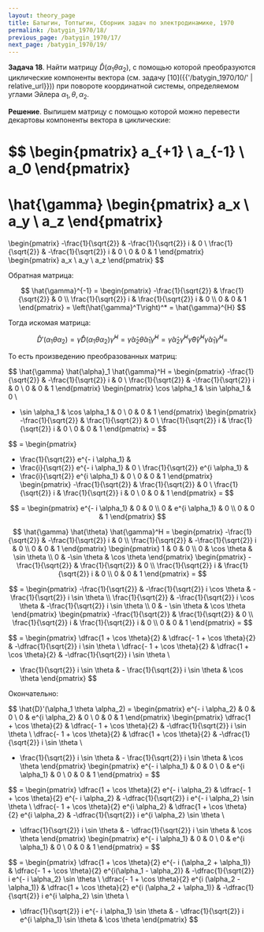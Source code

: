 ```yaml
---
layout: theory_page
title: Батыгин, Топтыгин, Сборник задач по электродинамике, 1970
permalink: /batygin_1970/18/
previous_page: /batygin_1970/17/
next_page: /batygin_1970/19/
---
```


**Задача 18**. Найти матрицу $\hat{D}(\alpha_1\theta\alpha_2)$, с помощью которой преобразуются циклические компоненты вектора (см. задачу [10]({{'/batygin_1970/10/' | relative_url}})) при повороте координатной системы, определяемом углами Эйлера $\alpha_1, \theta, \alpha_2$.

**Решение**. Выпишем матрицу с помощью которой можно перевести декартовы компоненты вектора в циклические:

$$
\begin{pmatrix}
a_{+1} \\
a_{-1} \\
a_0
\end{pmatrix}
= 
\hat{\gamma}
\begin{pmatrix}
a_x \\
a_y \\
a_z
\end{pmatrix}
= 
\begin{pmatrix}
-\frac{1}{\sqrt{2}} & -\frac{1}{\sqrt{2}} i & 0 \\
\frac{1}{\sqrt{2}} & -\frac{1}{\sqrt{2}} i & 0  \\
0 & 0 & 1
\end{pmatrix}
\begin{pmatrix}
a_x \\
a_y \\
a_z
\end{pmatrix}
$$

Обратная матрица:

$$
\hat{\gamma}^{-1} = \begin{pmatrix}
-\frac{1}{\sqrt{2}} & \frac{1}{\sqrt{2}} & 0 \\
\frac{1}{\sqrt{2}} i & \frac{1}{\sqrt{2}} i & 0  \\
0 & 0 & 1
\end{pmatrix} = \left(\hat{\gamma}^T\right)^* = \hat{\gamma}^{H}
$$

Тогда искомая матрица:

$$
\hat{D}'(\alpha_1 \theta \alpha_2) = \hat{\gamma} 
\hat{D}(\alpha_1 \theta \alpha_2) \hat{\gamma}^H = 
\hat{\gamma} 
\hat{\alpha}_2 \hat{\theta} \hat{\alpha}_1 \hat{\gamma}^H = 
\hat{\gamma} 
\hat{\alpha}_2 \hat{\gamma}^H \hat{\gamma} \hat{\theta} \hat{\gamma}^H \hat{\gamma} \hat{\alpha}_1 \hat{\gamma}^H = 
$$

То есть произведению преобразованных матриц:

$$
\hat{\gamma} \hat{\alpha}_1 \hat{\gamma}^H = \begin{pmatrix}
-\frac{1}{\sqrt{2}} & -\frac{1}{\sqrt{2}} i & 0 \\
\frac{1}{\sqrt{2}} & -\frac{1}{\sqrt{2}} i & 0  \\
0 & 0 & 1
\end{pmatrix}
\begin{pmatrix}
\cos \alpha_1 & \sin \alpha_1 & 0 \\
- \sin \alpha_1 & \cos \alpha_1 & 0 \\
0 & 0 & 1
\end{pmatrix}
\begin{pmatrix}
-\frac{1}{\sqrt{2}} & \frac{1}{\sqrt{2}} & 0 \\
\frac{1}{\sqrt{2}} i & \frac{1}{\sqrt{2}} i & 0  \\
0 & 0 & 1
\end{pmatrix} =
$$

$$
= \begin{pmatrix}
- \frac{1}{\sqrt{2}} e^{- i \alpha_1} & 
- \frac{i}{\sqrt{2}} e^{- i \alpha_1} & 0 \\
  \frac{1}{\sqrt{2}} e^{i \alpha_1} & 
- \frac{i}{\sqrt{2}} e^{i \alpha_1} & 0 \\
0 & 0 & 1
\end{pmatrix}
\begin{pmatrix}
-\frac{1}{\sqrt{2}} & \frac{1}{\sqrt{2}} & 0 \\
\frac{1}{\sqrt{2}} i & \frac{1}{\sqrt{2}} i & 0  \\
0 & 0 & 1
\end{pmatrix} =
$$

$$
= \begin{pmatrix}
e^{- i \alpha_1} & 0 & 0 \\
0 & e^{i \alpha_1} & 0 \\
0 & 0 & 1
\end{pmatrix}
$$

$$
\hat{\gamma} \hat{\theta} \hat{\gamma}^H = \begin{pmatrix}
-\frac{1}{\sqrt{2}} & -\frac{1}{\sqrt{2}} i & 0 \\
\frac{1}{\sqrt{2}} & -\frac{1}{\sqrt{2}} i & 0  \\
0 & 0 & 1
\end{pmatrix}
\begin{pmatrix}
1 & 0 & 0 \\
0 & \cos \theta & \sin \theta \\
0 & -\sin \theta & \cos \theta
\end{pmatrix}
\begin{pmatrix}
-\frac{1}{\sqrt{2}} & \frac{1}{\sqrt{2}} & 0 \\
\frac{1}{\sqrt{2}} i & \frac{1}{\sqrt{2}} i & 0  \\
0 & 0 & 1
\end{pmatrix} =
$$

$$
 = \begin{pmatrix}
-\frac{1}{\sqrt{2}} & -\frac{1}{\sqrt{2}} i \cos \theta & -\frac{1}{\sqrt{2}} i \sin \theta \\
\frac{1}{\sqrt{2}} & -\frac{1}{\sqrt{2}} i \cos \theta & -\frac{1}{\sqrt{2}} i \sin \theta  \\
0 & - \sin \theta & \cos \theta
\end{pmatrix}
\begin{pmatrix}
-\frac{1}{\sqrt{2}} & \frac{1}{\sqrt{2}} & 0 \\
\frac{1}{\sqrt{2}} i & \frac{1}{\sqrt{2}} i & 0  \\
0 & 0 & 1
\end{pmatrix} =
$$

$$
= \begin{pmatrix}
\dfrac{1 + \cos \theta}{2} & \dfrac{- 1 + \cos \theta}{2} & -\dfrac{1}{\sqrt{2}} i \sin \theta \\
\dfrac{- 1 + \cos \theta}{2} & \dfrac{1 + \cos \theta}{2} & -\dfrac{1}{\sqrt{2}} i \sin \theta  \\
- \frac{1}{\sqrt{2}} i \sin \theta & - \frac{1}{\sqrt{2}} i \sin \theta & \cos \theta
\end{pmatrix}
$$

Окончательно:

$$
\hat{D}'(\alpha_1 \theta \alpha_2) =
\begin{pmatrix}
e^{- i \alpha_2} & 0 & 0 \\
0 & e^{i \alpha_2} & 0 \\
0 & 0 & 1
\end{pmatrix}
\begin{pmatrix}
\dfrac{1 + \cos \theta}{2} & \dfrac{- 1 + \cos \theta}{2} & -\dfrac{1}{\sqrt{2}} i \sin \theta \\
\dfrac{- 1 + \cos \theta}{2} & \dfrac{1 + \cos \theta}{2} & -\dfrac{1}{\sqrt{2}} i \sin \theta  \\
- \frac{1}{\sqrt{2}} i \sin \theta & - \frac{1}{\sqrt{2}} i \sin \theta & \cos \theta
\end{pmatrix}
\begin{pmatrix}
e^{- i \alpha_1} & 0 & 0 \\
0 & e^{i \alpha_1} & 0 \\
0 & 0 & 1
\end{pmatrix} =
$$

$$
= \begin{pmatrix}
\dfrac{1 + \cos \theta}{2} e^{- i \alpha_2} & \dfrac{- 1 + \cos \theta}{2} e^{- i \alpha_2} & -\dfrac{1}{\sqrt{2}} i e^{- i \alpha_2} \sin \theta \\
\dfrac{- 1 + \cos \theta}{2} e^{i \alpha_2} & \dfrac{1 + \cos \theta}{2} e^{i \alpha_2} & -\dfrac{1}{\sqrt{2}} i e^{i \alpha_2} \sin \theta  \\
- \dfrac{1}{\sqrt{2}} i \sin \theta & - \dfrac{1}{\sqrt{2}} i \sin \theta & \cos \theta
\end{pmatrix}
\begin{pmatrix}
e^{- i \alpha_1} & 0 & 0 \\
0 & e^{i \alpha_1} & 0 \\
0 & 0 & 1
\end{pmatrix} =
$$

$$
= \begin{pmatrix}
\dfrac{1 + \cos \theta}{2} e^{- i (\alpha_2 + \alpha_1)} & \dfrac{- 1 + \cos \theta}{2} e^{i(\alpha_1 - \alpha_2)} & -\dfrac{1}{\sqrt{2}} i e^{- i \alpha_2} \sin \theta \\
\dfrac{- 1 + \cos \theta}{2} e^{i (\alpha_2 - \alpha_1)} & \dfrac{1 + \cos \theta}{2} e^{i (\alpha_2 + \alpha_1)} & -\dfrac{1}{\sqrt{2}} i e^{i \alpha_2} \sin \theta  \\
- \dfrac{1}{\sqrt{2}} i e^{- i \alpha_1} \sin \theta & - \dfrac{1}{\sqrt{2}} i e^{i \alpha_1} \sin \theta & \cos \theta
\end{pmatrix}
$$
